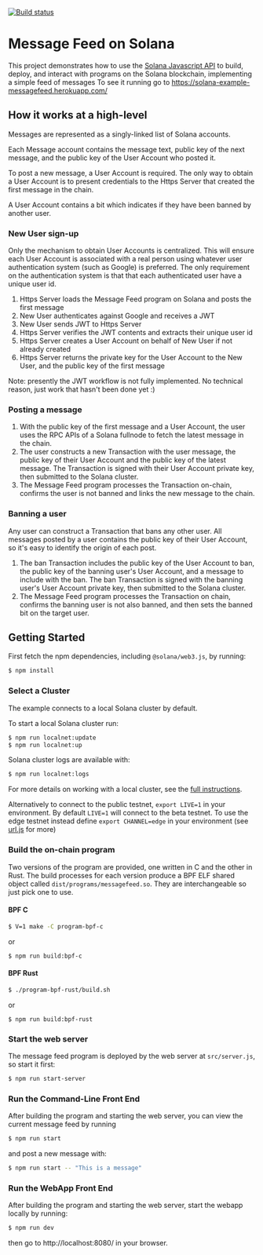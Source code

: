 [![Build status][travis-image]][travis-url]

[travis-image]: https://api.travis-ci.org/solana-labs/example-messagefeed.svg?branch=master
[travis-url]: https://travis-ci.org/solana-labs/example-messagefeed

# Message Feed on Solana

This project demonstrates how to use the [Solana Javascript API](https://github.com/solana-labs/solana-web3.js)
to build, deploy, and interact with programs on the Solana blockchain, implementing a simple feed of messages
To see it running go to https://solana-example-messagefeed.herokuapp.com/

## How it works at a high-level
Messages are represented as a singly-linked list of Solana accounts.

Each Message account contains the message text, public key of the next message, and the public key of the User Account who posted it.

To post a new message, a User Account is required.  The only way to obtain a
User Account is to present credentials to the Https Server that created the first
message in the chain.

A User Account contains a bit which indicates if they have been banned by another user.

### New User sign-up
Only the mechanism to obtain User Accounts is centralized.  This will ensure
each User Account is associated with a real person using whatever user
authentication system (such as Google) is preferred.  The only requirement on
the authentication system is that that each authenticated user have a unique
user id.

1. Https Server loads the Message Feed program on Solana and posts the first message
1. New User authenticates against Google and receives a JWT
1. New User sends JWT to Https Server
1. Https Server verifies the JWT contents and extracts their unique user id
1. Https Server creates a User Account on behalf of New User if not already created
1. Https Server returns the private key for the User Account to the New User, and the public key of the first message

Note: presently the JWT workflow is not fully implemented.  No technical reason, just work that hasn't been done yet :)

### Posting a message
1. With the public key of the first message and a User Account, the user uses
   the RPC APIs of a Solana fullnode to fetch the latest message in the chain.
1. The user constructs a new Transaction with the user message, the public key
   of their User Account and the public key of the latest message.  The
   Transaction is signed with their User Account private key, then submitted to
   the Solana cluster.
1. The Message Feed program processes the Transaction on-chain, confirms the user is not
   banned and links the new message to the chain.

### Banning a user
Any user can construct a Transaction that bans any other user.  All messages
posted by a user contains the public key of their User Account, so it's easy to
identify the origin of each post.

1. The ban Transaction includes the public key of the User Account to ban, the
   public key of the banning user's User Account, and a message to include with
   the ban.  The ban Transaction is signed with the banning user's User Account
   private key, then submitted to the Solana cluster.
1. The Message Feed program processes the Transaction on chain, confirms the banning user
   is not also banned, and then sets the banned bit on the target user.


## Getting Started

First fetch the npm dependencies, including `@solana/web3.js`, by running:
```sh
$ npm install
```

### Select a Cluster
The example connects to a local Solana cluster by default.

To start a local Solana cluster run:
```bash
$ npm run localnet:update
$ npm run localnet:up
```

Solana cluster logs are available with:
```bash
$ npm run localnet:logs
```

For more details on working with a local cluster, see the [full instructions](https://github.com/solana-labs/solana-web3.js#local-network).

Alternatively to connect to the public testnet, `export LIVE=1` in your
environment.  By default `LIVE=1` will connect to the
beta testnet.  To use the edge testnet instead define `export CHANNEL=edge` in
your environment (see [url.js](https://github.com/solana-labs/example-messagefeed/blob/master/url.js) for more)

### Build the on-chain program

Two versions of the program are provided, one written in C and the other in
Rust.  The build processes for each version produce a BPF ELF shared object
called `dist/programs/messagefeed.so`.  They are interchangeable so just pick one
to use.

#### BPF C
```sh
$ V=1 make -C program-bpf-c
```
or
```
$ npm run build:bpf-c
```

#### BPF Rust
```sh
$ ./program-bpf-rust/build.sh
```
or
```
$ npm run build:bpf-rust
```

### Start the web server
The message feed program is deployed by the web server at `src/server.js`, so
start it first:
```sh
$ npm run start-server
```

### Run the Command-Line Front End
After building the program and starting the web server, you can view the current
message feed by running

```sh
$ npm run start
```

and post a new message with:
```sh
$ npm run start -- "This is a message"
```

### Run the WebApp Front End
After building the program and starting the web server, start the webapp
locally by running:
```sh
$ npm run dev
```
then go to http://localhost:8080/ in your browser.
